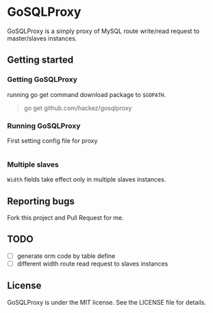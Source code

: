 # GoSQLProxy

GoSQLProxy is a simply proxy of MySQL route write/read request to master/slaves instances.

## Getting started

### Getting GoSQLProxy

running go get command download package to `$GOPATH`.

> go get github.com/hackez/gosqlproxy

### Running GoSQLProxy

First setting config file for proxy

```go


```

### Multiple slaves

`Width` fields take effect only in multiple slaves instances.

## Reporting bugs

Fork this project and Pull Request for me.

## TODO

- [ ] generate orm code by table define
- [ ] different width route read request to slaves instances

## License

GoSQLProxy is under the MIT license. See the LICENSE file for details.
